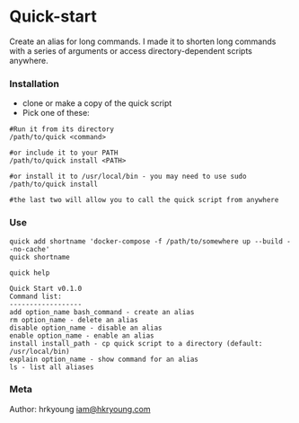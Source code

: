 # Quick-start
Create an alias for long commands. I made it to shorten long commands with a series of arguments or access directory-dependent scripts anywhere. 

### Installation
- clone or make a copy of the quick script
- Pick one of these:
```
#Run it from its directory
/path/to/quick <command>

#or include it to your PATH
/path/to/quick install <PATH>

#or install it to /usr/local/bin - you may need to use sudo
/path/to/quick install

#the last two will allow you to call the quick script from anywhere
```
### Use
```
quick add shortname 'docker-compose -f /path/to/somewhere up --build --no-cache'
quick shortname

quick help

Quick Start v0.1.0
Command list:
------------------
add option_name bash_command - create an alias
rm option_name - delete an alias
disable option_name - disable an alias
enable option_name - enable an alias
install install_path - cp quick script to a directory (default: /usr/local/bin)
explain option_name - show command for an alias
ls - list all aliases
```

### Meta
Author: hrkyoung [iam@hkryoung.com](iam@hrkyoung.com)

